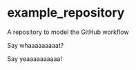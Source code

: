# example_repository
A repository to model the GitHub workflow


Say whaaaaaaaaat?

Say yeaaaaaaaaaa!
